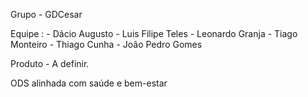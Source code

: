 Grupo - GDCesar

Equipe :
    - Dácio Augusto
    - Luis Filipe Teles
    - Leonardo Granja
    - Tiago Monteiro
    - Thiago Cunha
    - João Pedro Gomes

Produto - A definir.

ODS alinhada com saúde e bem-estar

